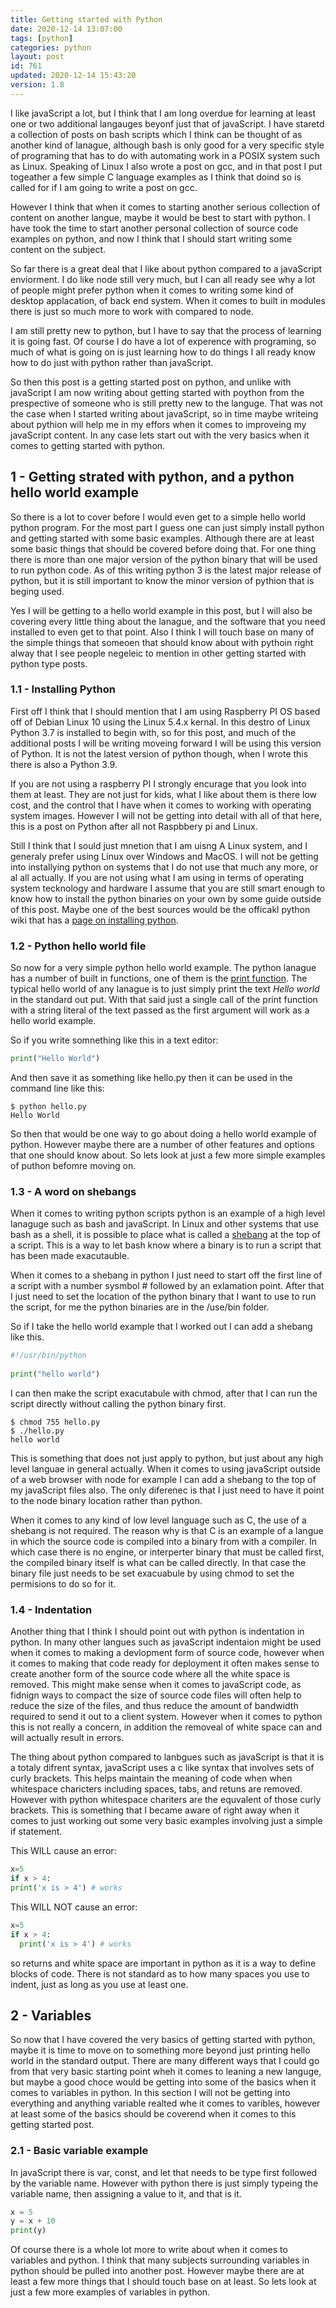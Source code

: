 ```yaml
---
title: Getting started with Python
date: 2020-12-14 13:07:00
tags: [python]
categories: python
layout: post
id: 761
updated: 2020-12-14 15:43:20
version: 1.8
---
```


I like javaScript a lot, but I think that I am long overdue for learning at least one or two additional langauges beyonf just that of javaScript. I have staretd a collection of posts on bash scripts which I think can be thought of as another kind of lanague, although bash is only good for a very specific style of programing that has to do with automating work in a POSIX system such as Linux. Speaking of Linux I also wrote a post on gcc, and in that post I put togeather a few simple C language examples as I think that doind so is called for if I am going to write a post on gcc.

However I think that when it comes to starting another serious collection of content on another langue, maybe it would be best to start with python. I have took the time to start another personal collection of source code examples on python, and now I think that I should start writing some content on the subject.

So far there is a great deal that I like about python compared to a javaScript enviorment. I do like node still very much, but I can all ready see why a lot of people might prefer python when it comes to writing some kind of desktop applacation, of back end system. When it comes to built in modules there is just so much more to work with compared to node.

I am still pretty new to python, but I have to say that the process of learning it is going fast. Of course I do have a lot of experence with programing, so much of what is going on is just learning how to do things I all ready know how to do just with python rather than javaScript.

So then this post is a getting started post on python, and unlike with javaScript I am now writing about getting started with poython from the prespective of someone who is still pretty new to the languge. That was not the case when I started writing about javaScript, so in time maybe writeing about pythion will help me in my effors when it comes to improveing my javaScript content. In any case lets start out with the very basics when it comes to getting started with python.

<!-- more -->

## 1 - Getting strated with python, and a python hello world example

So there is a lot to cover before I would even get to a simple hello world python program. For the most part I guess one can just simply install python and getting started with some basic examples. Although there are at least some basic things that should be covered before doing that. For one thing there is more than one major version of the python binary that will be used to run python code. As of this writing python 3 is the latest major release of python, but it is still important to know the minor version of pythion that is beging used. 

Yes I will be getting to a hello world example in this post, but I will also be covering every little thing about the lanague, and the software that you need installed to even get to that point. Also I think I will touch base on many of the simple things that someoen that should know about with pythoin right alway that I see people negeleic to mention in other getting started with python type posts.

### 1.1 - Installing Python

First off I think that I should mention that I am using Raspberry PI OS based off of Debian Linux 10 using the Linux 5.4.x kernal. In this destro of Linux Python 3.7 is installed to begin with, so for this post, and much of the additional posts I will be writing moveing forward I will be using this version of Python. It is not the latest version of python though, when I wrote this there is also a Python 3.9.

If you are not using a raspberry PI I strongly encurage that you look into them at least. They are not just for kids, what I like about them is there low cost, and the control that I have when it comes to working with operating system images. However I will not be getting into detail with all of that here, this is a post on Python after all not Raspbbery pi and Linux.

Still I think that I sould just mnetion that I am uisng A Linux system, and I generaly prefer using Linux over Windows and MacOS. I will not be getting into installying python on systems that I do not use that much any more, or al all actually. If you are not using what I am using in terms of operating system tecknology and hardware I assume that you are still smart enough to know how to install the python binaries on your own by some guide outside of this post. Maybe one of the best sources would be the officakl python wiki that has a [page on installing python](https://wiki.python.org/moin/BeginnersGuide/Download).

### 1.2 - Python hello world file

So now for a very simple python hello world example. The python lanague has a number of built in functions, one of them is the [print function](https://docs.python.org/3.7/library/functions.html#print). The typical hello world of any lanague is to just simply print the text _Hello world_ in the standard out put. With that said just a single call of the print function with a string literal of the text passed as the first argument will work as a hello world example.

So if you write somnething like this in a text editor:

```python
print("Hello World")
```

And then save it as something like hello.py then it can be used in the command line like this:

```
$ python hello.py
Hello World
```

So then that would be one way to go about doing a hello world example of python. However maybe there are a number of other features and options that one should know about. So lets look at just a few more simple examples of puthon befomre moving on.

### 1.3 - A word on shebangs

When it comes to writing python scripts python is an example of a high level lanaguge such as bash and javaScript. In Linux and other systems that use bash as a shell, it is possible to place what is called a [shebang](https://en.wikipedia.org/wiki/Shebang_%28Unix%29) at the top of a script. This is a way to let bash know where a binary is to run a script that has been made exacutauble.

When it comes to a shebang in python I just need to start off the first line of a script with a number sysmbol \# followed by an exlamation point. After that I just need to set the location of the python binary that I want to use to run the script, for me the python binaries are in the /use/bin folder.

So if I take the hello world example that I worked out I can add a shebang like this.

```python
#!/usr/bin/python
 
print("hello world")

```

I can then make the script exacutabule with chmod, after that I can run the script directly without calling the python binary first.

```
$ chmod 755 hello.py
$ ./hello.py
hello world
```

This is something that does not just apply to python, but just about any high level languae in general actually. When it comes to using javaScript outside of a web browser with node for example I can add a shebang to the top of my javaScript files also. The only diferenec is that I just need to have it point to the node binary location rather than python.

When it comes to any kind of low level language such as C, the use of a shebang is not required. The reason why is that C is an example of a langue in which the source code is compiled into a binary from with a compiler. In which case there is no engine, or interperter binary that must be called first, the compiled binary itself is what can be called directly. In that case the binary file just needs to be set exacuabule by using chmod to set the permisions to do so for it.

### 1.4 - Indentation

Another thing that I think I should point out with python is indentation in python. In many other langues such as javaScript indentaion might be used when it comes to making a devlopment form of source code, however when it comes to making that code ready for deployment it often makes sense to create another form of the source code where all the white space is removed. This might make sense when it comes to javaScript code, as fidnign ways to compact the size of source code files will often help to reduce the size of the files, and thus reduce the amount of bandwidth required to send it out to a client system. However when it comes to python this is not really a concern, in addition the removeal of white space can and will actually result in errors.

The thing about python compared to lanbgues such as javaScript is that it is a totaly difrent syntax, javaScript uses a c like syntax that involves sets of curly brackets. This helps maintain the meaning of code when when whitespace charicters including spaces, tabs, and retuns are removed. However with python whitespace chariters are the equvalent of those curly brackets. This is something that I became aware of right away when it comes to just working out some very basic examples involving just a simple if statement.

This WILL cause an error:

```python
x=5
if x > 4:
print('x is > 4') # works
```

This WILL NOT cause an error:

```python
x=5
if x > 4:
  print('x is > 4') # works
```

so returns and white space are important in python as it is a way to define blocks of code. There is not standard as to how many spaces you use to indent, just as long as you use at least one.

## 2 - Variables

So now that I have covered the very basics of getting started with python, maybe it is time to move on to something more beyond just printing hello world in the standard output. There are many different ways that I could go from that very basic starting point wheh it comes to leaning a new languge, but maybe a good choce would be getting into some of the basics when it comes to variables in python. In this section I will not be getting into everything and anything variable realted whe it comes to varibles, however at least some of the basics should be coverend when it comes to this getting started post.

### 2.1 - Basic variable example

In javaScript there is var, const, and let that needs to be type first followed by the variable name. However with python there is just simply typeing the variable name, then assigning a value to it, and that is it.

```python
x = 5
y = x + 10
print(y)
```

Of course there is a whole lot more to write about when it comes to variables and python. I think that many subjects surrounding variables in python should be pulled into another post. However maybe there are at least a few more things that I should touch base on at least. So lets look at just a few more examples of variables in python.


